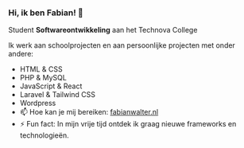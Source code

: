 ### Hi, ik ben Fabian!  👋

Student **Softwareontwikkeling** aan het Technova College

Ik werk aan schoolprojecten en aan persoonlijke projecten met onder andere:

- HTML & CSS
- PHP & MySQL
- JavaScript & React
- Laravel & Tailwind CSS
- Wordpress
- 📫 Hoe kan je mij bereiken: [fabianwalter.nl](https://fabianwalter.nl/)
- ⚡ Fun fact: In mijn vrije tijd ontdek ik graag nieuwe frameworks en technologieën.
